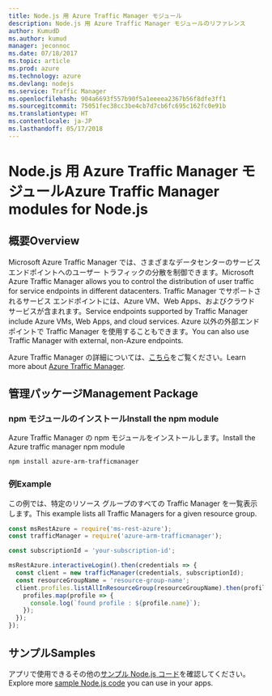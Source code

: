 ```yaml
---
title: Node.js 用 Azure Traffic Manager モジュール
description: Node.js 用 Azure Traffic Manager モジュールのリファレンス
author: KumudD
ms.author: kumud
manager: jeconnoc
ms.date: 07/18/2017
ms.topic: article
ms.prod: azure
ms.technology: azure
ms.devlang: nodejs
ms.service: Traffic Manager
ms.openlocfilehash: 904a6693f557b90f5a1eeeea2367b56f8dfe3ff1
ms.sourcegitcommit: 75051fec38cc3be4cb7d7cb6fc695c162fc0e91b
ms.translationtype: HT
ms.contentlocale: ja-JP
ms.lasthandoff: 05/17/2018
---
```

# <a name="azure-traffic-manager-modules-for-nodejs"></a><span data-ttu-id="f0d06-103">Node.js 用 Azure Traffic Manager モジュール</span><span class="sxs-lookup"><span data-stu-id="f0d06-103">Azure Traffic Manager modules for Node.js</span></span>

## <a name="overview"></a><span data-ttu-id="f0d06-104">概要</span><span class="sxs-lookup"><span data-stu-id="f0d06-104">Overview</span></span>

<span data-ttu-id="f0d06-105">Microsoft Azure Traffic Manager では、さまざまなデータセンターのサービス エンドポイントへのユーザー トラフィックの分散を制御できます。</span><span class="sxs-lookup"><span data-stu-id="f0d06-105">Microsoft Azure Traffic Manager allows you to control the distribution of user traffic for service endpoints in different datacenters.</span></span> <span data-ttu-id="f0d06-106">Traffic Manager でサポートされるサービス エンドポイントには、Azure VM、Web Apps、およびクラウド サービスが含まれます。</span><span class="sxs-lookup"><span data-stu-id="f0d06-106">Service endpoints supported by Traffic Manager include Azure VMs, Web Apps, and cloud services.</span></span> <span data-ttu-id="f0d06-107">Azure 以外の外部エンドポイントで Traffic Manager を使用することもできます。</span><span class="sxs-lookup"><span data-stu-id="f0d06-107">You can also use Traffic Manager with external, non-Azure endpoints.</span></span>

<span data-ttu-id="f0d06-108">Azure Traffic Manager の詳細については、[こちら](https://docs.microsoft.com/azure/traffic-manager/traffic-manager-overview)をご覧ください。</span><span class="sxs-lookup"><span data-stu-id="f0d06-108">Learn more about [Azure Traffic Manager](https://docs.microsoft.com/azure/traffic-manager/traffic-manager-overview).</span></span>

## <a name="management-package"></a><span data-ttu-id="f0d06-109">管理パッケージ</span><span class="sxs-lookup"><span data-stu-id="f0d06-109">Management Package</span></span>

### <a name="install-the-npm-module"></a><span data-ttu-id="f0d06-110">npm モジュールのインストール</span><span class="sxs-lookup"><span data-stu-id="f0d06-110">Install the npm module</span></span>

<span data-ttu-id="f0d06-111">Azure Traffic Manager の npm モジュールをインストールします。</span><span class="sxs-lookup"><span data-stu-id="f0d06-111">Install the Azure traffic manager npm module</span></span>

```bash
npm install azure-arm-trafficmanager
```

### <a name="example"></a><span data-ttu-id="f0d06-112">例</span><span class="sxs-lookup"><span data-stu-id="f0d06-112">Example</span></span>

<span data-ttu-id="f0d06-113">この例では、特定のリソース グループのすべての Traffic Manager を一覧表示します。</span><span class="sxs-lookup"><span data-stu-id="f0d06-113">This example lists all Traffic Managers for a given resource group.</span></span>

```javascript
const msRestAzure = require('ms-rest-azure');
const trafficManager = require('azure-arm-trafficmanager');

const subscriptionId = 'your-subscription-id';

msRestAzure.interactiveLogin().then(credentials => {
  const client = new trafficManager(credentials, subscriptionId);
  const resourceGroupName = 'resource-group-name';
  client.profiles.listAllInResourceGroup(resourceGroupName).then(profiles => {
    profiles.map(profile => {
      console.log(`found profile : ${profile.name}`);
    });
  });
});
```

## <a name="samples"></a><span data-ttu-id="f0d06-114">サンプル</span><span class="sxs-lookup"><span data-stu-id="f0d06-114">Samples</span></span>

<span data-ttu-id="f0d06-115">アプリで使用できるその他の[サンプル Node.js コード](https://azure.microsoft.com/resources/samples/?platform=nodejs)を確認してください。</span><span class="sxs-lookup"><span data-stu-id="f0d06-115">Explore more [sample Node.js code](https://azure.microsoft.com/resources/samples/?platform=nodejs) you can use in your apps.</span></span>
